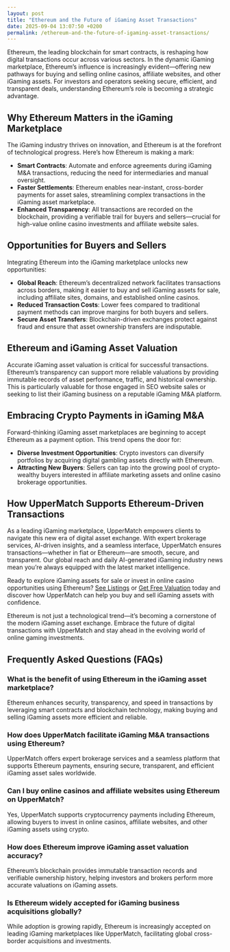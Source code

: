 ```yaml
---
layout: post
title: "Ethereum and the Future of iGaming Asset Transactions"
date: 2025-09-04 13:07:50 +0200
permalink: /ethereum-and-the-future-of-igaming-asset-transactions/
---
```

Ethereum, the leading blockchain for smart contracts, is reshaping how digital transactions occur across various sectors. In the dynamic iGaming marketplace, Ethereum’s influence is increasingly evident—offering new pathways for buying and selling online casinos, affiliate websites, and other iGaming assets. For investors and operators seeking secure, efficient, and transparent deals, understanding Ethereum’s role is becoming a strategic advantage.

## Why Ethereum Matters in the iGaming Marketplace

The iGaming industry thrives on innovation, and Ethereum is at the forefront of technological progress. Here’s how Ethereum is making a mark:

- **Smart Contracts**: Automate and enforce agreements during iGaming M&A transactions, reducing the need for intermediaries and manual oversight.
- **Faster Settlements**: Ethereum enables near-instant, cross-border payments for asset sales, streamlining complex transactions in the iGaming asset marketplace.
- **Enhanced Transparency**: All transactions are recorded on the blockchain, providing a verifiable trail for buyers and sellers—crucial for high-value online casino investments and affiliate website sales.

## Opportunities for Buyers and Sellers

Integrating Ethereum into the iGaming marketplace unlocks new opportunities:

- **Global Reach**: Ethereum’s decentralized network facilitates transactions across borders, making it easier to buy and sell iGaming assets for sale, including affiliate sites, domains, and established online casinos.
- **Reduced Transaction Costs**: Lower fees compared to traditional payment methods can improve margins for both buyers and sellers.
- **Secure Asset Transfers**: Blockchain-driven exchanges protect against fraud and ensure that asset ownership transfers are indisputable.

## Ethereum and iGaming Asset Valuation

Accurate iGaming asset valuation is critical for successful transactions. Ethereum’s transparency can support more reliable valuations by providing immutable records of asset performance, traffic, and historical ownership. This is particularly valuable for those engaged in SEO website sales or seeking to list their iGaming business on a reputable iGaming M&A platform.

## Embracing Crypto Payments in iGaming M&A

Forward-thinking iGaming asset marketplaces are beginning to accept Ethereum as a payment option. This trend opens the door for:

- **Diverse Investment Opportunities**: Crypto investors can diversify portfolios by acquiring digital gambling assets directly with Ethereum.
- **Attracting New Buyers**: Sellers can tap into the growing pool of crypto-wealthy buyers interested in affiliate marketing assets and online casino brokerage opportunities.

## How UpperMatch Supports Ethereum-Driven Transactions

As a leading iGaming marketplace, UpperMatch empowers clients to navigate this new era of digital asset exchange. With expert brokerage services, AI-driven insights, and a seamless interface, UpperMatch ensures transactions—whether in fiat or Ethereum—are smooth, secure, and transparent. Our global reach and daily AI-generated iGaming industry news mean you’re always equipped with the latest market intelligence.

Ready to explore iGaming assets for sale or invest in online casino opportunities using Ethereum? [See Listings](https://www.uppermatch.com) or [Get Free Valuation](https://www.uppermatch.com) today and discover how UpperMatch can help you buy and sell iGaming assets with confidence.

Ethereum is not just a technological trend—it’s becoming a cornerstone of the modern iGaming asset exchange. Embrace the future of digital transactions with UpperMatch and stay ahead in the evolving world of online gaming investments.

## Frequently Asked Questions (FAQs)

### What is the benefit of using Ethereum in the iGaming asset marketplace?  
Ethereum enhances security, transparency, and speed in transactions by leveraging smart contracts and blockchain technology, making buying and selling iGaming assets more efficient and reliable.

### How does UpperMatch facilitate iGaming M&A transactions using Ethereum?  
UpperMatch offers expert brokerage services and a seamless platform that supports Ethereum payments, ensuring secure, transparent, and efficient iGaming asset sales worldwide.

### Can I buy online casinos and affiliate websites using Ethereum on UpperMatch?  
Yes, UpperMatch supports cryptocurrency payments including Ethereum, allowing buyers to invest in online casinos, affiliate websites, and other iGaming assets using crypto.

### How does Ethereum improve iGaming asset valuation accuracy?  
Ethereum’s blockchain provides immutable transaction records and verifiable ownership history, helping investors and brokers perform more accurate valuations on iGaming assets.

### Is Ethereum widely accepted for iGaming business acquisitions globally?  
While adoption is growing rapidly, Ethereum is increasingly accepted on leading iGaming marketplaces like UpperMatch, facilitating global cross-border acquisitions and investments.

<script type="application/ld+json">
{
  "@context": "https://schema.org",
  "@type": "BlogPosting",
  "headline": "Ethereum and the Future of iGaming Asset Transactions",
  "description": "Explore how Ethereum blockchain is transforming the iGaming marketplace by enabling secure, transparent, and efficient transactions for buying and selling online casinos, affiliate websites, and other digital gambling assets.",
  "author": {
    "@type": "Person",
    "name": "UpperMatch"
  },
  "publisher": {
    "@type": "Organization",
    "name": "UpperMatch",
    "logo": {
      "@type": "ImageObject",
      "url": "https://www.uppermatch.com/logo.png"
    }
  },
  "datePublished": "2024-06-01",
  "mainEntityOfPage": {
    "@type": "WebPage",
    "@id": "https://www.uppermatch.com/blog/ethereum-and-igaming-asset-transactions"
  },
  "keywords": "iGaming marketplace, buy online casinos, sell affiliate websites, iGaming assets for sale, online casino investments, iGaming M&A platform, affiliate site marketplace, SEO website sales, iGaming business listings, buy and sell iGaming assets, online casino brokerage, iGaming asset valuation, affiliate marketing assets, iGaming domain sales, iGaming industry news, iGaming investment opportunities, iGaming business acquisitions, iGaming asset marketplace, iGaming website listings, iGaming asset exchange",
  "articleBody": "Ethereum, the leading blockchain for smart contracts, is reshaping how digital transactions occur across various sectors. In the dynamic iGaming marketplace, Ethereum’s influence is increasingly evident—offering new pathways for buying and selling online casinos, affiliate websites, and other iGaming assets. For investors and operators seeking secure, efficient, and transparent deals, understanding Ethereum’s role is becoming a strategic advantage. The iGaming industry thrives on innovation, and Ethereum is at the forefront of technological progress. Here’s how Ethereum is making a mark: Smart Contracts automate and enforce agreements during iGaming M&A transactions, reducing the need for intermediaries and manual oversight. Faster Settlements: Ethereum enables near-instant, cross-border payments for asset sales, streamlining complex transactions in the iGaming asset marketplace. Enhanced Transparency: All transactions are recorded on the blockchain, providing a verifiable trail for buyers and sellers—crucial for high-value online casino investments and affiliate website sales. Integrating Ethereum into the iGaming marketplace unlocks new opportunities: Global Reach: Ethereum’s decentralized network facilitates transactions across borders, making it easier to buy and sell iGaming assets for sale, including affiliate sites, domains, and established online casinos. Reduced Transaction Costs: Lower fees compared to traditional payment methods can improve margins for both buyers and sellers. Secure Asset Transfers: Blockchain-driven exchanges protect against fraud and ensure that asset ownership transfers are indisputable. Accurate iGaming asset valuation is critical for successful transactions. Ethereum’s transparency can support more reliable valuations by providing immutable records of asset performance, traffic, and historical ownership. This is particularly valuable for those engaged in SEO website sales or seeking to list their iGaming business on a reputable iGaming M&A platform. Forward-thinking iGaming asset marketplaces are beginning to accept Ethereum as a payment option. This trend opens the door for Diverse Investment Opportunities: Crypto investors can diversify portfolios by acquiring digital gambling assets directly with Ethereum. Attracting New Buyers: Sellers can tap into the growing pool of crypto-wealthy buyers interested in affiliate marketing assets and online casino brokerage opportunities. As a leading iGaming marketplace, UpperMatch empowers clients to navigate this new era of digital asset exchange. With expert brokerage services, AI-driven insights, and a seamless interface, UpperMatch ensures transactions—whether in fiat or Ethereum—are smooth, secure, and transparent. Our global reach and daily AI-generated iGaming industry news mean you’re always equipped with the latest market intelligence."
}
</script>

<script type="application/ld+json">
{
  "@context": "https://schema.org",
  "@type": "FAQPage",
  "mainEntity": [
    {
      "@type": "Question",
      "name": "What is the benefit of using Ethereum in the iGaming asset marketplace?",
      "acceptedAnswer": {
        "@type": "Answer",
        "text": "Ethereum enhances security, transparency, and speed in transactions by leveraging smart contracts and blockchain technology, making buying and selling iGaming assets more efficient and reliable."
      }
    },
    {
      "@type": "Question",
      "name": "How does UpperMatch facilitate iGaming M&A transactions using Ethereum?",
      "acceptedAnswer": {
        "@type": "Answer",
        "text": "UpperMatch offers expert brokerage services and a seamless platform that supports Ethereum payments, ensuring secure, transparent, and efficient iGaming asset sales worldwide."
      }
    },
    {
      "@type": "Question",
      "name": "Can I buy online casinos and affiliate websites using Ethereum on UpperMatch?",
      "acceptedAnswer": {
        "@type": "Answer",
        "text": "Yes, UpperMatch supports cryptocurrency payments including Ethereum, allowing buyers to invest in online casinos, affiliate websites, and other iGaming assets using crypto."
      }
    },
    {
      "@type": "Question",
      "name": "How does Ethereum improve iGaming asset valuation accuracy?",
      "acceptedAnswer": {
        "@type": "Answer",
        "text": "Ethereum’s blockchain provides immutable transaction records and verifiable ownership history, helping investors and brokers perform more accurate valuations on iGaming assets."
      }
    },
    {
      "@type": "Question",
      "name": "Is Ethereum widely accepted for iGaming business acquisitions globally?",
      "acceptedAnswer": {
        "@type": "Answer",
        "text": "While adoption is growing rapidly, Ethereum is increasingly accepted on leading iGaming marketplaces like UpperMatch, facilitating global cross-border acquisitions and investments."
      }
    }
  ]
}
</script>